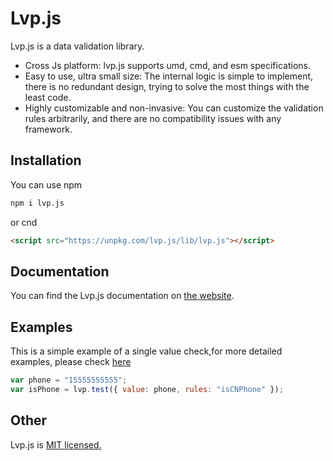# <a>Lvp.js</a>

Lvp.js is a data validation library.

- Cross Js platform: lvp.js supports umd, cmd, and esm specifications.
- Easy to use, ultra small size: The internal logic is simple to implement, there is no redundant design, trying to solve the most things with the least code.
- Highly customizable and non-invasive: You can customize the validation rules arbitrarily, and there are no compatibility issues with any framework.

## Installation

You can use npm

```bash
npm i lvp.js
```

or cnd

```html
<script src="https://unpkg.com/lvp.js/lib/lvp.js"></script>
```

## Documentation

You can find the Lvp.js documentation on [the website](https://lvp.js.org).

## Examples

This is a simple example of a single value check,for more detailed examples, please check [here](https://lvp.js.org/#/basics/quickstart)

```js
var phone = "15555555555";
var isPhone = lvp.test({ value: phone, rules: "isCNPhone" });
```

## Other

Lvp.js is [MIT licensed.](/LICENSE)
